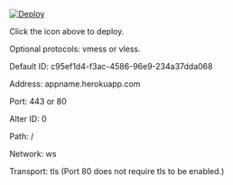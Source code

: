[![Deploy](https://www.herokucdn.com/deploy/button.png)](https://dashboard.heroku.com/new?template=https://github.com/Scarletted/xrayhu)

Click the icon above to deploy.

Optional protocols: vmess or vless.

Default ID: c95ef1d4-f3ac-4586-96e9-234a37dda068

Address: appname.herokuapp.com

Port: 443 or 80

Alter ID: 0

Path: /

Network: ws

Transport: tls (Port 80 does not require tls to be enabled.)
